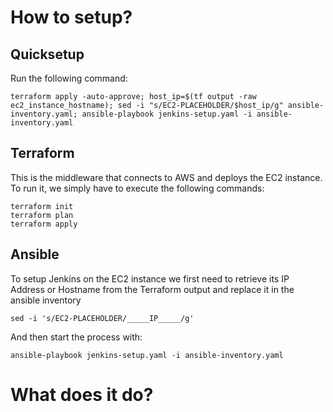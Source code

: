 # How to setup? 
## Quicksetup
Run the following command:
```
terraform apply -auto-approve; host_ip=$(tf output -raw ec2_instance_hostname); sed -i "s/EC2-PLACEHOLDER/$host_ip/g" ansible-inventory.yaml; ansible-playbook jenkins-setup.yaml -i ansible-inventory.yaml
```
## Terraform
This is the middleware that connects to AWS and deploys the EC2 instance. To run it, we simply have to execute the following commands:
```
terraform init
terraform plan
terraform apply 
```
## Ansible 
To setup Jenkins on the EC2 instance we first need to retrieve its IP Address or Hostname from the Terraform output and replace it in the ansible inventory
```
sed -i 's/EC2-PLACEHOLDER/_____IP_____/g'
```
And then start the process with: 
```
ansible-playbook jenkins-setup.yaml -i ansible-inventory.yaml
```
# What does it do? 